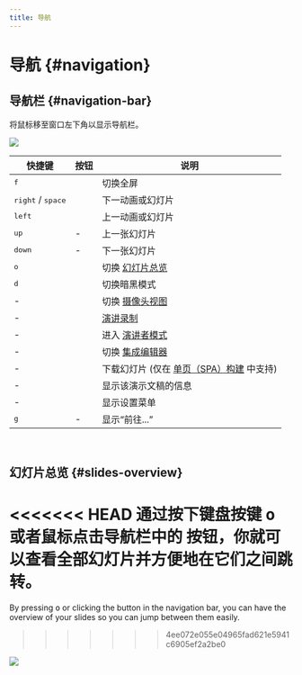```yaml
---
title: 导航
---
```


# 导航 {#navigation}

## 导航栏 {#navigation-bar}

将鼠标移至窗口左下角以显示导航栏。

![](/screenshots/navbar.png)

| 快捷键 | 按钮 | 说明 |
| --- | --- | --- |
| <kbd>f</kbd> | <carbon-maximize class="inline-icon-btn"/> <carbon-minimize class="inline-icon-btn"/> | 切换全屏 |
| <kbd>right</kbd> / <kbd>space</kbd> | <carbon-arrow-right class="inline-icon-btn"/> | 下一动画或幻灯片 |
| <kbd>left</kbd> | <carbon-arrow-left class="inline-icon-btn"/> | 上一动画或幻灯片 |
| <kbd>up</kbd> | - |  上一张幻灯片 |
| <kbd>down</kbd> | - | 下一张幻灯片 |
| <kbd>o</kbd> | <carbon-apps class="inline-icon-btn"/> | 切换 [幻灯片总览](#slides-overview) |
| <kbd>d</kbd> | <carbon-sun class="inline-icon-btn"/> <carbon-moon class="inline-icon-btn"/> | 切换暗黑模式 |
| - | <carbon-user-avatar class="inline-icon-btn"/> | 切换 [摄像头视图](/guide/recording#camera-view) |
| - | <carbon-video class="inline-icon-btn"/> | [演讲录制](/guide/recording#camera-view) |
| - | <carbon-user-speaker class="inline-icon-btn"/> | 进入 [演讲者模式](/guide/presenter-mode) |
| - | <carbon-edit class="inline-icon-btn"/> | 切换 [集成编辑器](/guide/editors#integrated-editor) |
| - | <carbon-download class="inline-icon-btn"/> | 下载幻灯片 (仅在 [单页（SPA）构建](/guide/exporting#single-page-application-spa) 中支持) |
| - | <carbon-information class="inline-icon-btn"/> | 显示该演示文稿的信息 |
| - | <carbon-settings-adjust class="inline-icon-btn"/> | 显示设置菜单 |
| <kbd>g</kbd> | - | 显示“前往...” |

<br>

## 幻灯片总览 {#slides-overview}

<<<<<<< HEAD
通过按下键盘按键 <kbd>o</kbd> 或者鼠标点击导航栏中的 <carbon-apps class="inline-icon-btn"/> 按钮，你就可以查看全部幻灯片并方便地在它们之间跳转。
=======
By pressing <kbd>o</kbd> or clicking the <carbon-apps class="inline-icon-btn"/> button in the navigation bar, you can have the overview of your slides so you can jump between them easily.
>>>>>>> 4ee072e055e04965fad621e5941c6905ef2a2be0

![](/screenshots/slides-overview.png)
